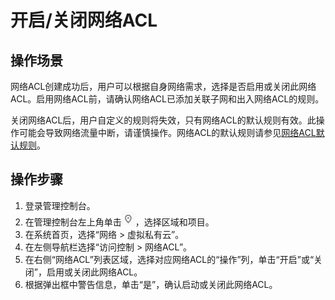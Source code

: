 # 开启/关闭网络ACL<a name="zh-cn_topic_0051746699"></a>

## 操作场景<a name="section42378806145341"></a>

网络ACL创建成功后，用户可以根据自身网络需求，选择是否启用或关闭此网络ACL。启用网络ACL前，请确认网络ACL已添加关联子网和出入网络ACL的规则。

关闭网络ACL后，用户自定义的规则将失效，只有网络ACL的默认规则有效。此操作可能会导致网络流量中断，请谨慎操作。网络ACL的默认规则请参见[网络ACL默认规则](网络ACL简介.md#section99541345213)。

## 操作步骤<a name="section2117296514586"></a>

1.  登录管理控制台。
2.  在管理控制台左上角单击![](figures/icon-region.png)，选择区域和项目。
3.  在系统首页，选择“网络 \> 虚拟私有云”。
4.  在左侧导航栏选择“访问控制 \> 网络ACL”。
5.  在右侧“网络ACL”列表区域，选择对应网络ACL的“操作”列，单击“开启”或“关闭”，启用或关闭此网络ACL。
6.  根据弹出框中警告信息，单击“是”，确认启动或关闭此网络ACL。

